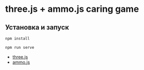 # three.js + ammo.js caring game

## Установка и запуск

```bash
npm install
```

```bash
npm run serve
```

- [three.js](https://github.com/mrdoob/three.js)
- [ammo.js](https://github.com/kripken/ammo.js)
